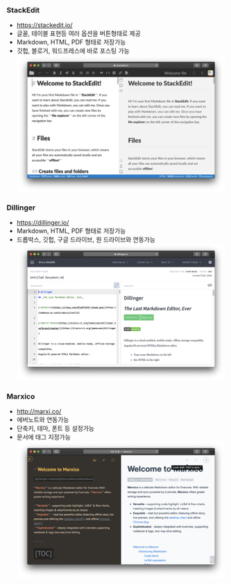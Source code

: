 <br>

### StackEdit
- https://stackedit.io/
- 글꼴, 테이블 표현등 여러 옵션을 버튼형태로 제공
- Markdown, HTML, PDF 형태로 저장가능
- 깃헙, 블로거, 워드프레스에 바로 포스팅 가능
![StackEdit][StackEdit]

### Dillinger 
- https://dillinger.io/
- Markdown, HTML, PDF 형태로 저장가능
- 드롭박스, 깃헙, 구글 드라이브, 원 드라이브와 연동가능
![Dillinger][Dillinger]

### Marxico 
- http://marxi.co/
- 에버노트와 연동가능
- 단축키, 테마, 폰트 등 설정가능
- 문서에 태그 지정가능
![Marxico][Marxico]


[StackEdit]: https://github.com/gnuoynawh/gnuoynawh.github.io/blob/master/images/post-markdown/capture_editor_stackedit.png?raw=true
[Dillinger]: https://github.com/gnuoynawh/gnuoynawh.github.io/blob/master/images/post-markdown/capture_editor_dillinger.png?raw=true
[Marxico]: https://github.com/gnuoynawh/gnuoynawh.github.io/blob/master/images/post-markdown/capture_editor_marxico.png?raw=true